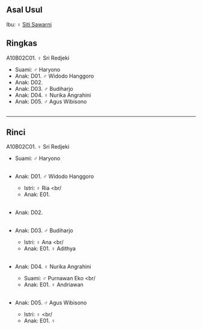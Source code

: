 ## Asal Usul

Ibu: ♀ [Siti Sawarni][up] 

## Ringkas

A10B02C01. ♀ Sri Redjeki
	<br/>

*	Suami: ♂ Haryono
	<br/>
*	Anak: D01. ♂ Widodo Hanggoro
*	Anak: D02. 
*	Anak: D03. ♂ Budiharjo 
*	Anak: D04. ♀ Nurika Angrahini
*	Anak: D05. ♂ Agus Wibisono
	<br/><br/>

-- -- --

## Rinci

A10B02C01. ♀ Sri Redjeki
	<br/>

*	Suami: ♂ Haryono
	<br/><br/>

*	Anak: D01. ♂ Widodo Hanggoro
	*	Istri: ♀ Ria
	<br/
	*	Anak: E01.
	<br/><br/>

*	Anak: D02. 
	<br/><br/>

*	Anak: D03. ♂ Budiharjo 
	*	Istri: ♀ Ana
	<br/
	*	Anak: E01. ♀ Adithya
	<br/><br/>

*	Anak: D04. ♀ Nurika Angrahini
	*	Suami: ♂ Purnawan Eko
	<br/
	*	Anak: E01. ♀ Andriawan
	<br/><br/>

*	Anak: D05. ♂ Agus Wibisono
	*	Istri: ♀ 
	<br/
	*	Anak: E01. ♀
	<br/><br/>

[up]: https://github.com/epsi-rns/gitodipuro/blob/master/tree/A10/B02.md

